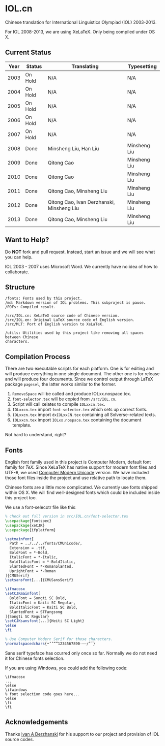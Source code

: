 # IOL.cn

Chinese translation for International Linguistics Olympiad (IOL) 2003-2013.

For IOL 2008-2013, we are using XeLaTeX. Only being compiled under OS X.

## Current Status

Year | Status  | Translating | Typesetting
---- | ------- | ----------- | -----------
2003 | On Hold |     N/A     |     N/A
2004 | On Hold |     N/A     |     N/A
2005 | On Hold |     N/A     |     N/A
2006 | On Hold |     N/A     |     N/A
2007 | On Hold |     N/A     |     N/A
2008 | Done | Minsheng Liu, Han Liu | Minsheng Liu
2009 | Done | Qitong Cao | Minsheng Liu
2010 | Done | Qitong Cao | Minsheng Liu
2011 | Done | Qitong Cao, Minsheng Liu | Minsheng Liu
2012 | Done | Qitong Cao, Ivan Derzhanski, Minsheng Liu | Minsheng Liu
2013 | Done | Qitong Cao, Minsheng Liu | Minsheng Liu

## Want to Help?

Do __NOT__ fork and pull request. Instead, start an issue and we will see what
you can help.

IOL 2003 - 2007 uses Microsoft Word. We currently have no idea of how to
collaborate.

## Structure

```
/fonts: Fonts used by this project.
/md: Markdown version of IOL problems. This subproject is pause.
/PDFs: Compiled result.

/src/IOL.cn: XeLaTeX source code of Chinese version.
/src/IOL.en: Original LaTeX source code of English version.
/src/MLT: Port of English version to XeLaTeX.

/utils: Utilities used by this project like removing all spaces between Chinese
characters.
```

## Compilation Process

There are two executable scripts for each platform. One is for editing and will
produce everything in one single document. The other one is for release and
will produce four documents. Since we control output through LaTeX package
``pagesel``, the latter works similar to the former.

1. ``RemoveSpace`` will be called and produce IOLxx.nospace.tex.
2. ``font-selector.tex`` will be copied from ``/src/IOL.cn``.
3. Script will call xelatex to compile ``IOLxxcn.tex``.
4. ``IOLxxcn.tex`` import ``font-selector.tex`` which sets up correct fonts.
5. ``IOLxxcn.tex`` import ``dxIOLxxCN.tex`` containing all Solverse-related
    texts.
6. ``IOLxxcn.tex`` import ``IOLxx.nospace.tex`` containing the document
    template.

Not hard to understand, right?



## Fonts

English font family used in this project is Computer Modern, default font
family for *TeX*. Since XeLaTeX has native support for modern font files and
UTF-8, we used [Computer Modern Unicode](http://cm-unicode.sourceforge.net)
version. We have included those font files inside the project and use relative
path to locate them.

Chinese fonts are a little more complicated. We currently use fonts shipped
within OS X. We will find well-designed fonts which could be included inside
this project too.

We use a font-selecotr file like this:

```LaTeX
% check out full version in src/IOL.cn/font-selector.tex
\usepackage{fontspec}
\usepackage{xeCJK}
\usepackage{ifplatform}

\setmainfont[
  Path = ../../../fonts/CMUnicode/,
  Extension = .ttf,
  BoldFont = *-Bold,
  ItalicFont = *-Italic,
  BoldItalicFont = *-BoldItalic,
  SlantedFont = *-RomanSlanted,
  UprightFont = *-Roman
]{CMUSerif}
\setsansfont[...]{CMUSansSerif}

\ifmacosx
\setCJKmainfont[
  BoldFont = Songti SC Bold,
  ItalicFont = Kaiti SC Regular,
  BoldItalicFont = Kaiti SC Bold,
  SlantedFont = STFangsong
]{Songti SC Regular}
\setCJKsansfont[...]{Heiti SC Light}
\else
\fi

% Use Computer Modern Serif for those characters.
\normalspacedchars{•‘’“”1234567890-—–/̄́`ˇ}
```

Sans serif typeface has ocurred only once so far. Normally we do not need it for
 Chinese fonts selection.

If you are using Windows, you could add the following code:

```
\ifmacosx
...
\else
\ifwindows
% font selection code goes here...
\else
\fi
\fi
```

## Acknowledgements

Thanks [Ivan A Derzhanski](http://www.math.bas.bg/~iad/) for his support to our
project and provision of IOL source codes.
